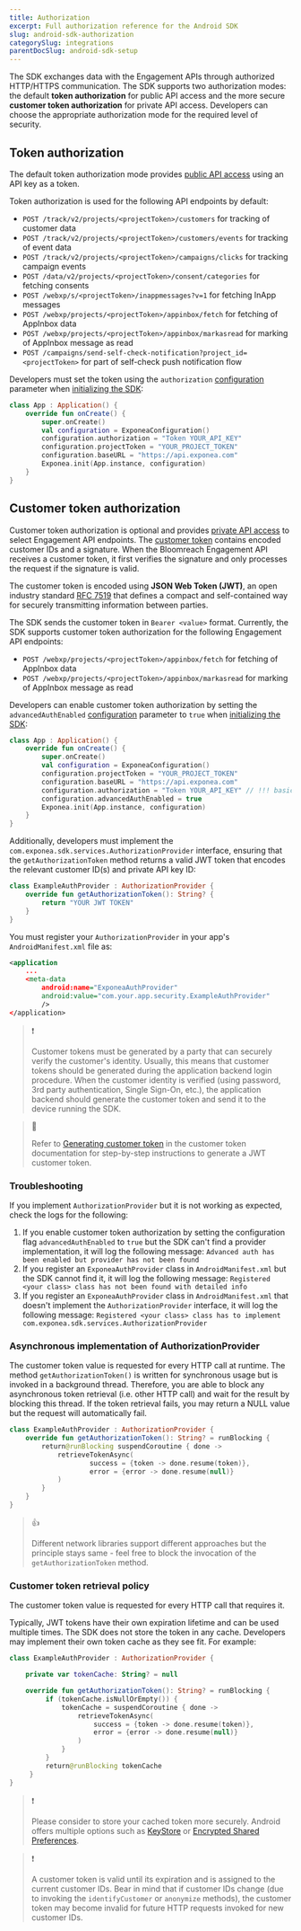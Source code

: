 ```yaml
---
title: Authorization
excerpt: Full authorization reference for the Android SDK
slug: android-sdk-authorization
categorySlug: integrations
parentDocSlug: android-sdk-setup
---
```


The SDK exchanges data with the Engagement APIs through authorized HTTP/HTTPS communication. The SDK supports two authorization modes: the default **token authorization** for public API access and the more secure **customer token authorization** for private API access. Developers can choose the appropriate authorization mode for the required level of security.

## Token authorization

The default token authorization mode provides [public API access](https://documentation.bloomreach.com/engagement/reference/authentication#public-api-access) using an API key as a token. 

Token authorization is used for the following API endpoints by default:

* `POST /track/v2/projects/<projectToken>/customers` for tracking of customer data
* `POST /track/v2/projects/<projectToken>/customers/events` for tracking of event data
* `POST /track/v2/projects/<projectToken>/campaigns/clicks` for tracking campaign events
* `POST /data/v2/projects/<projectToken>/consent/categories` for fetching consents
* `POST /webxp/s/<projectToken>/inappmessages?v=1` for fetching InApp messages
* `POST /webxp/projects/<projectToken>/appinbox/fetch` for fetching of AppInbox data
* `POST /webxp/projects/<projectToken>/appinbox/markasread` for marking of AppInbox message as read
* `POST /campaigns/send-self-check-notification?project_id=<projectToken>` for part of self-check push notification flow

Developers must set the token using the `authorization` [configuration](https://documentation.bloomreach.com/engagement/docs/android-sdk-configuration) parameter when [initializing the SDK](https://documentation.bloomreach.com/engagement/docs/android-sdk-setup#initialize-the-sdk):

```kotlin
class App : Application() {
    override fun onCreate() {
        super.onCreate()
        val configuration = ExponeaConfiguration()
        configuration.authorization = "Token YOUR_API_KEY"
        configuration.projectToken = "YOUR_PROJECT_TOKEN"
        configuration.baseURL = "https://api.exponea.com"
        Exponea.init(App.instance, configuration)
    }
}
```

## Customer token authorization

Customer token authorization is optional and provides [private API access](authentication#private-api-access) to select Engagement API endpoints. The [customer token](https://documentation.bloomreach.com/engagement/docs/customer-token) contains encoded customer IDs and a signature. When the Bloomreach Engagement API receives a customer token, it first verifies the signature and only processes the request if the signature is valid.

The customer token is encoded using **JSON Web Token (JWT)**, an open industry standard [RFC 7519](https://tools.ietf.org/html/rfc7519) that defines a compact and self-contained way for securely transmitting information between parties.

The SDK sends the customer token in `Bearer <value>` format. Currently, the SDK supports customer token authorization for the following Engagement API endpoints:

* `POST /webxp/projects/<projectToken>/appinbox/fetch` for fetching of AppInbox data
* `POST /webxp/projects/<projectToken>/appinbox/markasread` for marking of AppInbox message as read

Developers can enable customer token authorization by setting the `advancedAuthEnabled` [configuration](ios-sdk-configuration) parameter to `true` when [initializing the SDK](ios-sdk-setup#initialize-the-sdk):

```kotlin
class App : Application() {
    override fun onCreate() {
        super.onCreate()
        val configuration = ExponeaConfiguration()
        configuration.projectToken = "YOUR_PROJECT_TOKEN"
        configuration.baseURL = "https://api.exponea.com"
        configuration.authorization = "Token YOUR_API_KEY" // !!! basic authorization is required
        configuration.advancedAuthEnabled = true
        Exponea.init(App.instance, configuration)
    }
}
```

Additionally, developers must implement the `com.exponea.sdk.services.AuthorizationProvider` interface, ensuring that the `getAuthorizationToken` method returns a valid JWT token that encodes the relevant customer ID(s) and private API key ID:

```kotlin
class ExampleAuthProvider : AuthorizationProvider {
    override fun getAuthorizationToken(): String? {
        return "YOUR JWT TOKEN"
    }
}
```

You must register your `AuthorizationProvider` in your app's `AndroidManifest.xml` file as:

```xml
<application
    ...
    <meta-data
        android:name="ExponeaAuthProvider"
        android:value="com.your.app.security.ExampleAuthProvider"
        />
</application>
```

> ❗️
>
> Customer tokens must be generated by a party that can securely verify the customer's identity. Usually, this means that customer tokens should be generated during the application backend login procedure. When the customer identity is verified (using password, 3rd party authentication, Single Sign-On, etc.), the application backend should generate the customer token and send it to the device running the SDK.

> 📘
>
> Refer to [Generating customer token](customer-token#generating-customer-token) in the customer token documentation for step-by-step instructions to generate a JWT customer token.

### Troubleshooting

If you implement `AuthorizationProvider` but it is not working as expected, check the logs for the following:
1. If you enable customer token authorization by setting the configuration flag `advancedAuthEnabled` to `true` but the SDK can't find a provider implementation, it will log the following message:
`Advanced auth has been enabled but provider has not been found`
2. If you register an `ExponeaAuthProvider` class in `AndroidManifest.xml` but the SDK cannot find it, it will log the following message:
`Registered <your class> class has not been found with detailed info`
2. If you register an `ExponeaAuthProvider` class in `AndroidManifest.xml` that doesn't implement the `AuthorizationProvider` interface, it will log the following message:
`Registered <your class> class has to implement com.exponea.sdk.services.AuthorizationProvider`

### Asynchronous implementation of AuthorizationProvider

The customer token value is requested for every HTTP call at runtime. The method `getAuthorizationToken()` is written for synchronous usage but is invoked in a background thread. Therefore, you are able to block any asynchronous token retrieval (i.e. other HTTP call) and wait for the result by blocking this thread. If the token retrieval fails, you may return a NULL value but the request will automatically fail.

```kotlin
class ExampleAuthProvider : AuthorizationProvider {
    override fun getAuthorizationToken(): String? = runBlocking {
        return@runBlocking suspendCoroutine { done ->
            retrieveTokenAsync(
                    success = {token -> done.resume(token)},
                    error = {error -> done.resume(null)}
            )
        }
    }
}
```

> 👍
>
> Different network libraries support different approaches but the principle stays same - feel free to block the invocation of the `getAuthorizationToken` method.

### Customer token retrieval policy

The customer token value is requested for every HTTP call that requires it.

Typically, JWT tokens have their own expiration lifetime and can be used multiple times. The SDK does not store the token in any cache. Developers may implement their own token cache as they see fit. For example:

```kotlin
class ExampleAuthProvider : AuthorizationProvider {

    private var tokenCache: String? = null

    override fun getAuthorizationToken(): String? = runBlocking {
         if (tokenCache.isNullOrEmpty()) {
             tokenCache = suspendCoroutine { done ->
                 retrieveTokenAsync(
                     success = {token -> done.resume(token)},
                     error = {error -> done.resume(null)}
                 )
             }
         }
         return@runBlocking tokenCache
     }
}
```

> ❗️
>
> Please consider to store your cached token more securely. Android offers multiple options such as [KeyStore](https://developer.android.com/training/articles/keystore) or [Encrypted Shared Preferences](https://developer.android.com/reference/androidx/security/crypto/EncryptedSharedPreferences).

> ❗️
>
> A customer token is valid until its expiration and is assigned to the current customer IDs. Bear in mind that if customer IDs change (due to invoking the `identifyCustomer` or `anonymize` methods), the customer token may become invalid for future HTTP requests invoked for new customer IDs.